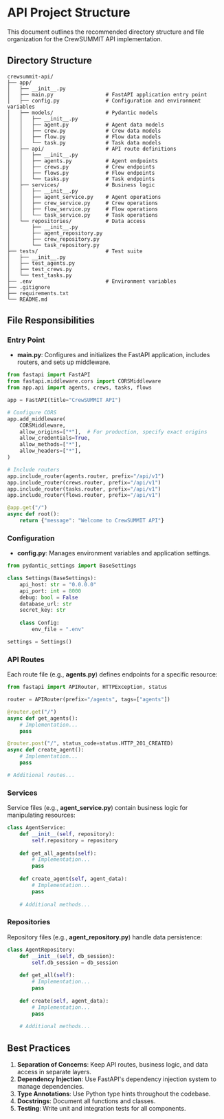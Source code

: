 
# API Project Structure

This document outlines the recommended directory structure and file organization for the CrewSUMMIT API implementation.

## Directory Structure

```
crewsummit-api/
├── app/
│   ├── __init__.py
│   ├── main.py                 # FastAPI application entry point
│   ├── config.py               # Configuration and environment variables
│   ├── models/                 # Pydantic models
│   │   ├── __init__.py
│   │   ├── agent.py            # Agent data models
│   │   ├── crew.py             # Crew data models
│   │   ├── flow.py             # Flow data models
│   │   └── task.py             # Task data models
│   ├── api/                    # API route definitions
│   │   ├── __init__.py
│   │   ├── agents.py           # Agent endpoints
│   │   ├── crews.py            # Crew endpoints
│   │   ├── flows.py            # Flow endpoints
│   │   └── tasks.py            # Task endpoints
│   ├── services/               # Business logic
│   │   ├── __init__.py
│   │   ├── agent_service.py    # Agent operations
│   │   ├── crew_service.py     # Crew operations
│   │   ├── flow_service.py     # Flow operations
│   │   └── task_service.py     # Task operations
│   └── repositories/           # Data access
│       ├── __init__.py
│       ├── agent_repository.py
│       ├── crew_repository.py
│       └── task_repository.py
├── tests/                      # Test suite
│   ├── __init__.py
│   ├── test_agents.py
│   ├── test_crews.py
│   └── test_tasks.py
├── .env                        # Environment variables
├── .gitignore
├── requirements.txt
└── README.md
```

## File Responsibilities

### Entry Point

- **main.py**: Configures and initializes the FastAPI application, includes routers, and sets up middleware.

```python
from fastapi import FastAPI
from fastapi.middleware.cors import CORSMiddleware
from app.api import agents, crews, tasks, flows

app = FastAPI(title="CrewSUMMIT API")

# Configure CORS
app.add_middleware(
    CORSMiddleware,
    allow_origins=["*"],  # For production, specify exact origins
    allow_credentials=True,
    allow_methods=["*"],
    allow_headers=["*"],
)

# Include routers
app.include_router(agents.router, prefix="/api/v1")
app.include_router(crews.router, prefix="/api/v1")
app.include_router(tasks.router, prefix="/api/v1")
app.include_router(flows.router, prefix="/api/v1")

@app.get("/")
async def root():
    return {"message": "Welcome to CrewSUMMIT API"}
```

### Configuration

- **config.py**: Manages environment variables and application settings.

```python
from pydantic_settings import BaseSettings

class Settings(BaseSettings):
    api_host: str = "0.0.0.0"
    api_port: int = 8000
    debug: bool = False
    database_url: str
    secret_key: str
    
    class Config:
        env_file = ".env"

settings = Settings()
```

### API Routes

Each route file (e.g., **agents.py**) defines endpoints for a specific resource:

```python
from fastapi import APIRouter, HTTPException, status

router = APIRouter(prefix="/agents", tags=["agents"])

@router.get("/")
async def get_agents():
    # Implementation...
    pass

@router.post("/", status_code=status.HTTP_201_CREATED)
async def create_agent():
    # Implementation...
    pass

# Additional routes...
```

### Services

Service files (e.g., **agent_service.py**) contain business logic for manipulating resources:

```python
class AgentService:
    def __init__(self, repository):
        self.repository = repository
        
    def get_all_agents(self):
        # Implementation...
        pass
        
    def create_agent(self, agent_data):
        # Implementation...
        pass
        
    # Additional methods...
```

### Repositories

Repository files (e.g., **agent_repository.py**) handle data persistence:

```python
class AgentRepository:
    def __init__(self, db_session):
        self.db_session = db_session
        
    def get_all(self):
        # Implementation...
        pass
        
    def create(self, agent_data):
        # Implementation...
        pass
        
    # Additional methods...
```

## Best Practices

1. **Separation of Concerns**: Keep API routes, business logic, and data access in separate layers.
2. **Dependency Injection**: Use FastAPI's dependency injection system to manage dependencies.
3. **Type Annotations**: Use Python type hints throughout the codebase.
4. **Docstrings**: Document all functions and classes.
5. **Testing**: Write unit and integration tests for all components.
